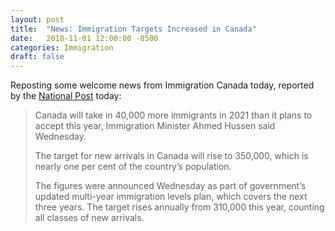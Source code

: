 ```yaml
---
layout: post
title:  "News: Immigration Targets Increased in Canada"
date:   2018-11-01 12:00:00 -0500
categories: Immigration
draft: false
---
```


Reposting some welcome news from Immigration Canada today, reported by the [National Post](https://nationalpost.com/news/politics/canada-to-increase-annual-immigration-admissions-to-350000-by-2021/amp) today: 

> Canada will take in 40,000 more immigrants in 2021 than it plans to accept this year, Immigration Minister Ahmed Hussen said Wednesday.
> 
> The target for new arrivals in Canada will rise to 350,000, which is nearly one per cent of the country’s population.
> 
> The figures were announced Wednesday as part of government’s updated multi-year immigration levels plan, which covers the next three years. The target rises annually from 310,000 this year, counting all classes of new arrivals.